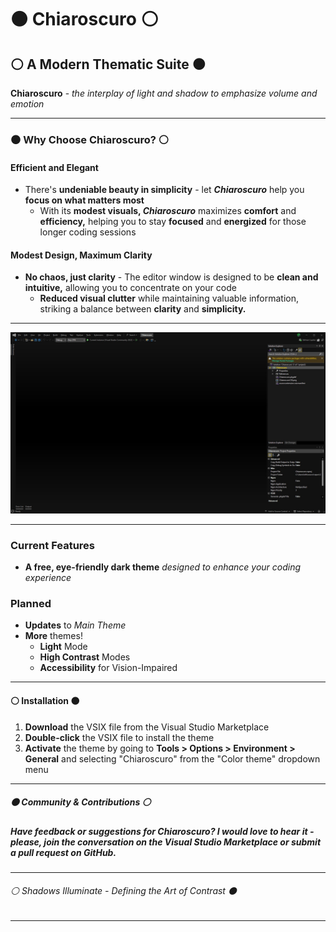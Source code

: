﻿# ⚫ **Chiaroscuro** ⚪

## ⚪ A Modern Thematic Suite ⚫

**Chiaroscuro** - *the interplay of light and shadow to emphasize volume and emotion*

---

### ⚫ Why Choose Chiaroscuro? ⚪

#### Efficient and Elegant

- There's **undeniable beauty in simplicity** - let ***Chiaroscuro*** help you **focus on what matters most**
  - With its **modest visuals, *Chiaroscuro*** maximizes **comfort** and **efficiency,** helping you to stay **focused** and **energized** for those longer coding sessions

#### Modest Design, Maximum Clarity

- **No chaos, just clarity** - The editor window is designed to be **clean and intuitive,** allowing you to concentrate on your code
  - **Reduced visual clutter** while maintaining valuable information, striking a balance between **clarity** and **simplicity.**

---

![Main Window Preview](./ChiaroscuroPreview01.jpg)

---

### Current Features

- **A free, eye-friendly dark theme** *designed to enhance your coding experience*

### Planned

- **Updates** to *Main Theme*
- **More** themes!
  - **Light** Mode
  - **High Contrast** Modes
  - **Accessibility** for Vision-Impaired

---

#### ⚪ Installation ⚫

1. **Download** the VSIX file from the Visual Studio Marketplace
2. **Double-click** the VSIX file to install the theme
3. **Activate** the theme by going to **Tools > Options > Environment > General** and selecting "Chiaroscuro" from the "Color theme" dropdown menu

---

##### ⚫ Community & Contributions ⚪

##### Have feedback or suggestions for *Chiaroscuro*? I would love to hear it - please, join the conversation on the Visual Studio Marketplace or submit a pull request on GitHub.

---

###### ⚪ *Shadows Illuminate - Defining the Art of Contrast* ⚫

---